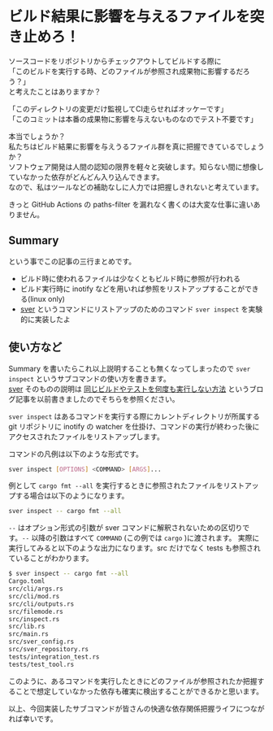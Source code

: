 # ビルド結果に影響を与えるファイルを突き止めろ！

ソースコードをリポジトリからチェックアウトしてビルドする際に  
「このビルドを実行する時、どのファイルが参照され成果物に影響するだろう？」  
と考えたことはありますか？

「このディレクトリの変更だけ監視してCI走らせればオッケーです」  
「このコミットは本番の成果物に影響を与えないものなのでテスト不要です」

本当でしょうか？  
私たちはビルド結果に影響を与えうるファイル群を真に把握できているでしょうか？  
ソフトウェア開発は人間の認知の限界を軽々と突破します。知らない間に想像していなかった依存がどんどん入り込んできます。  
なので、私はツールなどの補助なしに人力では把握しきれないと考えています。  

きっと GitHub Actions の paths-filter を漏れなく書くのは大変な仕事に違いありません。

## Summary

という事でこの記事の三行まとめです。

- ビルド時に使われるファイルは少なくともビルド時に参照が行われる
- ビルド実行時に inotify などを用いれば参照をリストアップすることができる(linux only)
- [sver][] というコマンドにリストアップのためのコマンド `sver inspect` を実験的に実装したよ

## 使い方など

Summary を書いたらこれ以上説明することも無くなってしまったので `sver inspect` というサブコマンドの使い方を書きます。  
[sver][] そのものの説明は [同じビルドやテストを何度も実行しない方法][] というブログ記事を以前書きましたのでそちらを参照ください。

`sver inspect` はあるコマンドを実行する際にカレントディレクトリが所属する git リポジトリに inotify の watcher を仕掛け、コマンドの実行が終わった後にアクセスされたファイルをリストアップします。

コマンドの凡例は以下のような形式です。

```sh
sver inspect [OPTIONS] <COMMAND> [ARGS]...
```

例として `cargo fmt --all` を実行するときに参照されたファイルをリストアップする場合は以下のようになります。

```sh
sver inspect -- cargo fmt --all
```

`--` はオプション形式の引数が sver コマンドに解釈されないための区切りです。`--` 以降の引数はすべて `COMMAND` (この例では `cargo` )に渡されます。
実際に実行してみると以下のような出力になります。src だけでなく tests も参照されていることがわかります。

```sh
$ sver inspect -- cargo fmt --all
Cargo.toml
src/cli/args.rs
src/cli/mod.rs
src/cli/outputs.rs
src/filemode.rs
src/inspect.rs
src/lib.rs
src/main.rs
src/sver_config.rs
src/sver_repository.rs
tests/integration_test.rs
tests/test_tool.rs
```

このように、あるコマンドを実行したときにどのファイルが参照されたか把握することで想定していなかった依存も確実に検出することができるかと思います。

以上、今回実装したサブコマンドが皆さんの快適な依存関係把握ライフにつながれば幸いです。

[sver]: https://github.com/mitoma/sver
[同じビルドやテストを何度も実行しない方法]: https://mitomasan.hatenablog.com/entry/2022/07/15/080000